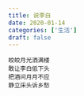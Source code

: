 ```yaml
---
title: 说李白
date: 2020-01-14
categories: ['生活']
draft: false
---
```


```
皎皎月光洒满楼
敢让李白低下头
把酒问月月不应
静立床头诉乡愁
```
